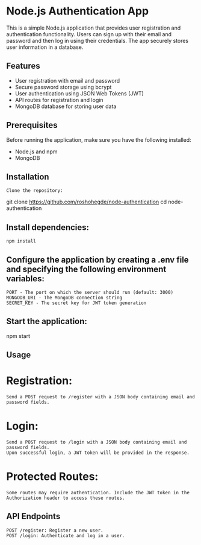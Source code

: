# Node.js Authentication App

This is a simple Node.js application that provides user registration and authentication functionality. Users can sign up with their email and password and then log in using their credentials. The app securely stores user information in a database.

## Features

- User registration with email and password
- Secure password storage using bcrypt
- User authentication using JSON Web Tokens (JWT)
- API routes for registration and login
- MongoDB database for storing user data

## Prerequisites

Before running the application, make sure you have the following installed:

- Node.js and npm
- MongoDB

## Installation
    Clone the repository:

   
   git clone https://github.com/roshohegde/node-authentication
   cd node-authentication
## Install dependencies:

    npm install


## Configure the application by creating a .env file and specifying the following environment variables:

    PORT - The port on which the server should run (default: 3000)
    MONGODB_URI - The MongoDB connection string
    SECRET_KEY - The secret key for JWT token generation

## Start the application:
npm start

## Usage
# Registration:
    Send a POST request to /register with a JSON body containing email and password fields.
# Login:
    Send a POST request to /login with a JSON body containing email and password fields.
    Upon successful login, a JWT token will be provided in the response.
# Protected Routes:
    Some routes may require authentication. Include the JWT token in the Authorization header to access these routes.

## API Endpoints
    POST /register: Register a new user.
    POST /login: Authenticate and log in a user.
